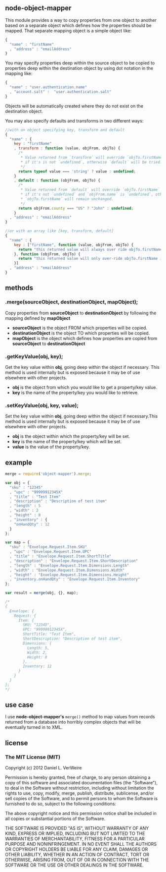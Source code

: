 node-object-mapper
------------------

This module provides a way to copy properties from one object to another based 
on a separate object which defines how the properties should be mapped. That 
separate mapping object is a simple object like:

```javascript
{
  "name" : "firstName"
  , "address" : "emailAddress"
}
```

You may specify properties deep within the source object to be copied to 
properties deep within the destination object by using dot notation in the 
mapping like:

```javascript
{
  "name" : "user.authentication.name"
  , "account.salt" :  "user.authentication.salt"
}
```

Objects will be automatically created where they do not exist on the destination 
object.

You may also specify defaults and transforms in two different ways:

```javascript
//with an object specifying key, transform and default
{
  "name" : { 
    key : "firstName"
    , transform : function (value, objFrom, objTo) {
      /*
       * Value returned from `transform` will override `objTo.firstName` only
       * if it's is not `undefined`, otherwise `default` will be tried.
       */
      return typeof value === 'string' ? value : undefined;
    }
    , default : function (objFrom, objTo) {
      /*
       * Value returned from `default` will override `objTo.firstName` only
       * if it's not `undefined` and `objFrom.name` is `undefined`, otherwise
       * `objTo.firstName` will remain unchanged.
       */
      return objFrom.county === "US" ? "John" : undefined;
    }
  , "address" : "emailAddress"
}

//or with an array like [key, transform, default]
{
  "name" : { 
    key : ["firstName", function (value, objFrom, objTo) {
      return "this returned value will always over ride objTo.firstName";
    }, function (objFrom, objTo) {
      return "this returned value will only over-ride objTo.firstName if objFrom.name is null or undefined";
    }]
  , "address" : "emailAddress"
}
```




methods
------------

### .merge(sourceObject, destinationObject, mapObject); 

Copy properties from **sourceObject** to **destinationObject** by following the 
mapping defined by **mapObject**

 - **sourceObject** is the object FROM which properties will be copied.
 - **destinationObject** is the object TO which properties will be copied.
 - **mapObject** is the object which defines how properties are copied from 
**sourceObject** to **destinationObject**

### .getKeyValue(obj, key);

Get the key value within **obj**, going deep within the object if necessary. 
This method is used internally but is exposed because it may be of use elsewhere 
with other projects.

 - **obj** is the object from which you would like to get a property/key value.
 - **key** is the name of the property/key you would like to retrieve.

### .setKeyValue(obj, key, value);

Set the key value within **obj**, going deep within the object if necessary.This 
method is used internally but is exposed because it may be of use elsewhere with 
other projects.

 - **obj** is the object within which the property/key will be set.
 - **key** is the name of the property/key which will be set.
 - **value** is the value of the property/key.

example
------------

```javascript
merge = require('object-mapper').merge;

var obj = {
  "sku" : "12345"
  , "upc" : "99999912345X"
  , "title" : "Test Item"
  , "description" : "Description of test item"
  , "length" : 5
  , "width" : 2
  , "height" : 8
  , "inventory" : {
    "onHandQty" : 12
  }
};

var map = {
  "sku" : "Envelope.Request.Item.SKU"
  , "upc" : "Envelope.Request.Item.UPC"
  , "title" : "Envelope.Request.Item.ShortTitle"
  , "description" : "Envelope.Request.Item.ShortDescription"
  , "length" : "Envelope.Request.Item.Dimensions.Length"
  , "width" : "Envelope.Request.Item.Dimensions.Width"
  , "height" : "Envelope.Request.Item.Dimensions.Height"
  , "inventory.onHandQty" : "Envelope.Request.Item.Inventory"
};

var result = merge(obj, {}, map);

/*
{ 
  Envelope: { 
    Request: { 
      Item: { 
        SKU: "12345",
        UPC: "99999912345X",
        ShortTitle: "Test Item",
        ShortDescription: "Description of test item",
        Dimensions: { 
          Length: 5, 
          Width: 2, 
          Height: 8 
        },
        Inventory: 12 
      } 
    } 
  } 
};
*/
```

use case
-------------

I use **node-object-mapper's** `merge()` method to map values from records 
returned from a database into horribly complex objects that will be eventually 
turned in to XML. 


license
----------

### The MIT License (MIT)


Copyright (c) 2012 Daniel L. VerWeire

Permission is hereby granted, free of charge, to any person obtaining
a copy of this software and associated documentation files (the
"Software"), to deal in the Software without restriction, including
without limitation the rights to use, copy, modify, merge, publish,
distribute, sublicense, and/or sell copies of the Software, and to
permit persons to whom the Software is furnished to do so, subject to
the following conditions:

The above copyright notice and this permission notice shall be
included in all copies or substantial portions of the Software.

THE SOFTWARE IS PROVIDED "AS IS", WITHOUT WARRANTY OF ANY KIND,
EXPRESS OR IMPLIED, INCLUDING BUT NOT LIMITED TO THE WARRANTIES OF
MERCHANTABILITY, FITNESS FOR A PARTICULAR PURPOSE AND NONINFRINGEMENT.
IN NO EVENT SHALL THE AUTHORS OR COPYRIGHT HOLDERS BE LIABLE FOR ANY
CLAIM, DAMAGES OR OTHER LIABILITY, WHETHER IN AN ACTION OF CONTRACT,
TORT OR OTHERWISE, ARISING FROM, OUT OF OR IN CONNECTION WITH THE
SOFTWARE OR THE USE OR OTHER DEALINGS IN THE SOFTWARE.